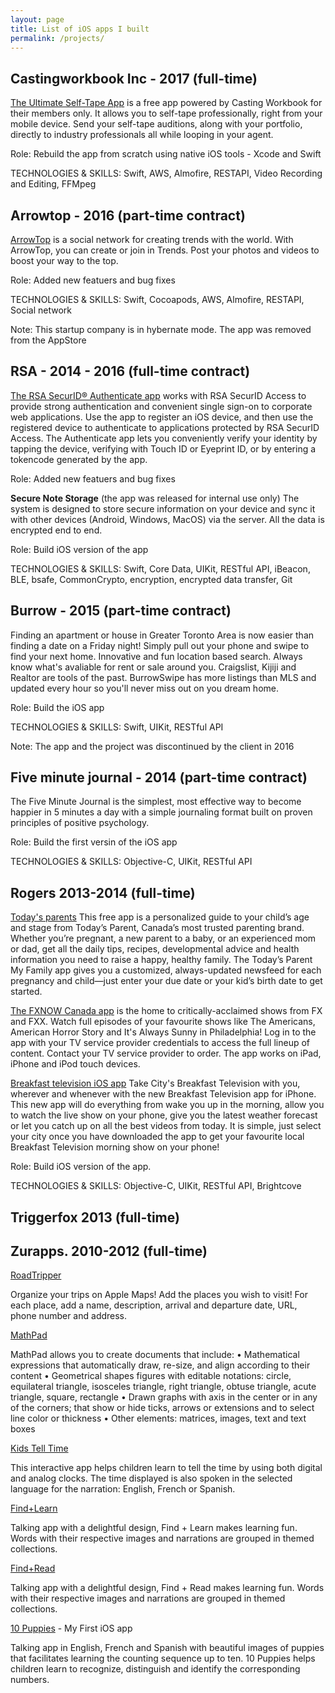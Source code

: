 ```yaml
---
layout: page
title: List of iOS apps I built
permalink: /projects/
---
```


## Castingworkbook Inc - 2017 (full-time)
[The Ultimate Self-Tape App](https://itunes.apple.com/app/apple-store/id911898214?mt=8) is a free app powered by Casting Workbook for their members only. It allows you to self-tape professionally, right from your mobile device. Send your self-tape auditions, along with your portfolio, directly to industry professionals all while looping in your agent. 

Role: Rebuild the app from scratch using native iOS tools - Xcode and Swift

TECHNOLOGIES & SKILLS: Swift, AWS, Almofire, RESTAPI, Video Recording and Editing, FFMpeg


## Arrowtop - 2016 (part-time contract)
[ArrowTop](https://itunes.apple.com/ca/app/arrowtop/id969312617?mt=8) is a social network for creating trends with the world. With ArrowTop, you can create or join in Trends. Post your photos and videos to boost your way to the top.

Role: Added new featuers and bug fixes

TECHNOLOGIES & SKILLS: Swift, Cocoapods, AWS, Almofire, RESTAPI, Social network 

Note: This startup company is in hybernate mode. The app was removed from the AppStore


## RSA - 2014 - 2016 (full-time contract)
[The RSA SecurID® Authenticate app](https://itunes.apple.com/ca/app/rsa-securid-authenticate/id986524970?mt=8) works with RSA SecurID Access to provide strong authentication and convenient single sign-on to corporate web applications. Use the app to register an iOS device, and then use the registered device to authenticate to applications protected by RSA SecurID Access. The Authenticate app lets you conveniently verify your identity by tapping the device, verifying with Touch ID or Eyeprint ID, or by entering a tokencode generated by the app. 

Role: Added new featuers and bug fixes

**Secure Note Storage** (the app was released for internal use only)
The system is designed to store secure information on your device and sync it with other devices (Android, Windows, MacOS) via the server. All the data is encrypted end to end.

Role: Build iOS version of the app

TECHNOLOGIES & SKILLS: Swift, Core Data, UIKit, RESTful API, iBeacon, BLE, bsafe, CommonCrypto, encryption, encrypted data transfer, Git


## Burrow - 2015 (part-time contract)
Finding an apartment or house in Greater Toronto Area is now easier than finding a date on a Friday night! Simply pull out your phone and swipe to find your next home. Innovative and fun location based search. Always know what's avaliable for rent or sale around you. Craigslist, Kijiji and Realtor are tools of the past. BurrowSwipe has more listings than MLS and updated every hour so you'll never miss out on you dream home.

Role: Build the iOS app

TECHNOLOGIES & SKILLS: Swift, UIKit, RESTful API

Note: The app and the project was discontinued by the client in 2016


## Five minute journal - 2014 (part-time contract)
The Five Minute Journal is the simplest, most effective way to become happier in 5 minutes a day with a simple journaling format built on proven principles of positive psychology.

Role: Build the first versin of the iOS app

TECHNOLOGIES & SKILLS: Objective-C, UIKit, RESTful API


## Rogers 2013-2014 (full-time)
[Today's parents](https://itunes.apple.com/ca/app/todays-parent-my-family-pregnancy-baby-toddler-child/id776122599?mt=8)
This free app is a personalized guide to your child’s age and stage from Today’s Parent, Canada’s most trusted parenting brand. Whether you’re pregnant, a new parent to a baby, or an experienced mom or dad, get all the daily tips, recipes, developmental advice and health information you need to raise a happy, healthy family. The Today’s Parent My Family app gives you a customized, always-updated newsfeed for each pregnancy and child—just enter your due date or your kid’s birth date to get started.

[The FXNOW Canada app](https://itunes.apple.com/ca/app/fxnow-canada/id841025523?mt=8) is the home to critically-acclaimed shows from FX and FXX. Watch full episodes of your favourite shows like The Americans, American Horror Story and It's Always Sunny in Philadelphia! Log in to the app with your TV service provider credentials to access the full lineup of content. Contact your TV service provider to order. The app works on iPad, iPhone and iPod touch devices.


[Breakfast television iOS app](https://itunes.apple.com/ca/app/breakfast-television/id709465118?mt=8)
Take City's Breakfast Television with you, wherever and whenever with the new Breakfast Television app for iPhone. This new app will do everything from wake you up in the morning, allow you to watch the live show on your phone, give you the latest weather forecast or let you catch up on all the best videos from today. It is simple, just select your city once you have downloaded the app to get your favourite local Breakfast Television morning show on your phone!

Role: Build iOS version of the app. 

TECHNOLOGIES & SKILLS: Objective-C, UIKit, RESTful API, Brightcove

## Triggerfox 2013 (full-time)

## Zurapps. 2010-2012 (full-time)
[RoadTripper](https://itunes.apple.com/ca/app/road-tripper/id398967661?mt=8)

Organize your trips on Apple Maps! Add the places you wish to visit! For each place, add a name, description, arrival and departure date, URL, phone number and address.



[MathPad](https://itunes.apple.com/ca/app/mathpad/id435087400?mt=8)

MathPad allows you to create documents that include:
• Mathematical expressions that automatically draw, re-size, and align according to their content
• Geometrical shapes figures with editable notations: circle, equilateral triangle, isosceles triangle, right triangle, obtuse triangle, acute triangle, square, rectangle 
• Drawn graphs with axis in the center or in any of the corners; that show or hide ticks, arrows or extensions and to select line color or thickness
• Other elements: matrices, images, text and text boxes



[Kids Tell Time](https://itunes.apple.com/En/app/id370845110?mt=8)

This interactive app helps children learn to tell the time by using both digital and analog clocks.
The time displayed is also spoken in the selected language for the narration: English, French or Spanish.



[Find+Learn](https://itunes.apple.com/ca/app/find-learn/id384944659?mt=8)

Talking app with a delightful design, Find + Learn makes learning fun. Words with their respective images and narrations are grouped in themed collections.



[Find+Read](https://itunes.apple.com/ca/app/find-read/id389810720?mt=8)

Talking app with a delightful design, Find + Read makes learning fun. Words with their respective images and narrations are grouped in themed collections. 



[10 Puppies](https://itunes.apple.com/ca/app/10-puppies/id379303514?mt=8) - My First iOS app

Talking app in English, French and Spanish with beautiful images of puppies that facilitates learning the counting sequence up to ten. 10 Puppies helps children learn to recognize, distinguish and identify the corresponding numbers. 

